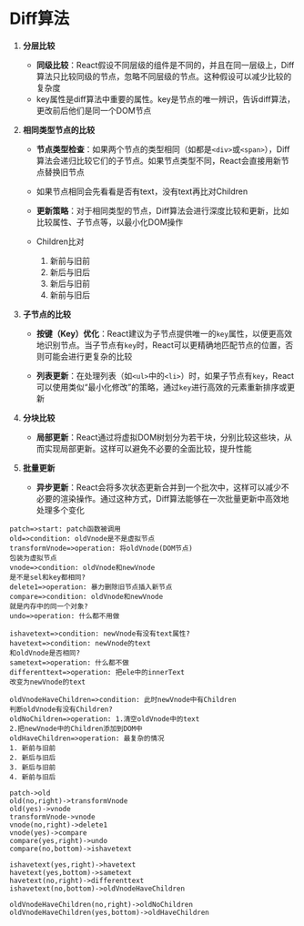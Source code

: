 # Diff算法

1. **分层比较**
   - **同级比较**：React假设不同层级的组件是不同的，并且在同一层级上，Diff算法只比较同级的节点，忽略不同层级的节点。这种假设可以减少比较的复杂度
   - key属性是diff算法中重要的属性。key是节点的唯一辨识，告诉diff算法，更改前后他们是同一个DOM节点

2. **相同类型节点的比较**

   - **节点类型检查**：如果两个节点的类型相同（如都是`<div>`或`<span>`），Diff算法会递归比较它们的子节点。如果节点类型不同，React会直接用新节点替换旧节点
   - 如果节点相同会先看看是否有text，没有text再比对Children

   - **更新策略**：对于相同类型的节点，Diff算法会进行深度比较和更新，比如比较属性、子节点等，以最小化DOM操作
   - Children比对
     1. 新前与旧前
     2. 新后与旧后
     3. 新后与旧前
     4. 新前与旧后

3. **子节点的比较**
   - **按键（Key）优化**：React建议为子节点提供唯一的`key`属性，以便更高效地识别节点。当子节点有`key`时，React可以更精确地匹配节点的位置，否则可能会进行更复杂的比较
   
   - **列表更新**：在处理列表（如`<ul>`中的`<li>`）时，如果子节点有`key`，React可以使用类似“最小化修改”的策略，通过`key`进行高效的元素重新排序或更新
   
4. **分块比较**
   - **局部更新**：React通过将虚拟DOM树划分为若干块，分别比较这些块，从而实现局部更新。这样可以避免不必要的全面比较，提升性能

5. **批量更新**
   - **异步更新**：React会将多次状态更新合并到一个批次中，这样可以减少不必要的渲染操作。通过这种方式，Diff算法能够在一次批量更新中高效地处理多个变化



```flow
patch=>start: patch函数被调用
old=>condition: oldVnode是不是虚拟节点
transformVnode=>operation: 将oldVnode(DOM节点)
包装为虚拟节点
vnode=>condition: oldVnode和newVnode
是不是sel和key都相同?
delete1=>operation: 暴力删除旧节点插入新节点
compare=>condition: oldVnode和newVnode
就是内存中的同一个对象?
undo=>operation: 什么都不用做

ishavetext=>condition: newVnode有没有text属性?
havetext=>condition: newVnode的text
和oldVnode是否相同?
sametext=>operation: 什么都不做
differenttext=>operation: 把ele中的innerText
改变为newVnode的text

oldVnodeHaveChildren=>condition: 此时newVnode中有Children
判断oldVnode有没有Children?
oldNoChildren=>operation: 1.清空oldVnode中的text
2.把newVnode中的Children添加到DOM中
oldHaveChildren=>operation: 最复杂的情况
1. 新前与旧前
2. 新后与旧后
3. 新后与旧前
4. 新前与旧后

patch->old
old(no,right)->transformVnode
old(yes)->vnode
transformVnode->vnode
vnode(no,right)->delete1
vnode(yes)->compare
compare(yes,right)->undo
compare(no,bottom)->ishavetext

ishavetext(yes,right)->havetext
havetext(yes,bottom)->sametext
havetext(no,right)->differenttext
ishavetext(no,bottom)->oldVnodeHaveChildren

oldVnodeHaveChildren(no,right)->oldNoChildren
oldVnodeHaveChildren(yes,bottom)->oldHaveChildren
```

